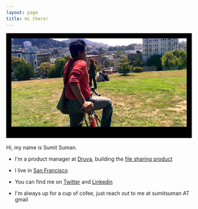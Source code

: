 ```yaml
---
layout: page
title: Hi there!
---
```


![.](/assets/About_edited.png)

Hi, my name is Sumit Suman.

* I'm a product manager at [Druva](http://www.druva.com/), building the [file sharing product](http://www.druva.com/insync/file-sharing/)

* I live in [San Francisco](http://www.pictorymag.com/showcases/san-francisco/)

* You can find me on [Twitter](http://twitter.com/arraysum) and [Linkedin](http://linkedin.com/in/sumitsuman)

* I'm always up for a cup of cofee, just reach out to me at sumitsuman AT gmail



